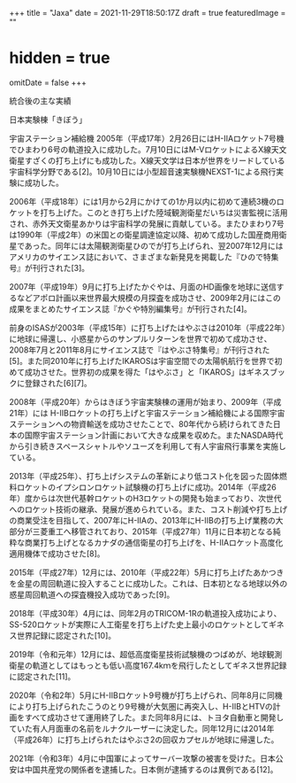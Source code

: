 +++
title =  "Jaxa"
date = 2021-11-29T18:50:17Z
draft = true
featuredImage = ""
# hidden = true
omitDate = false
+++

<!--more-->
統合後の主な実績

日本実験棟「きぼう」

宇宙ステーション補給機
2005年（平成17年）2月26日にはH-IIAロケット7号機でひまわり6号の軌道投入に成功した。7月10日にはM-VロケットによるX線天文衛星すざくの打ち上げにも成功した。X線天文学は日本が世界をリードしている宇宙科学分野である[2]。10月10日には小型超音速実験機NEXST-1による飛行実験に成功した。

2006年（平成18年）には1月から2月にかけての1か月以内に初めて連続3機のロケットを打ち上げた。このとき打ち上げた陸域観測衛星だいちは災害監視に活用され、赤外天文衛星あかりは宇宙科学の発展に貢献している。またひまわり7号は1990年（平成2年）の米国との衛星調達協定以降、初めて成功した国産商用衛星であった。同年には太陽観測衛星ひのでが打ち上げられ、翌2007年12月にはアメリカのサイエンス誌において、さまざまな新発見を掲載した『ひので特集号』が刊行された[3]。

2007年（平成19年）9月に打ち上げたかぐやは、月面のHD画像を地球に送信するなどアポロ計画以来世界最大規模の月探査を成功させ、2009年2月にはこの成果をまとめたサイエンス誌『かぐや特別編集号』が刊行された[4]。

前身のISASが2003年（平成15年）に打ち上げたはやぶさは2010年（平成22年）に地球に帰還し、小惑星からのサンプルリターンを世界で初めて成功させ、2008年7月と2011年8月にサイエンス誌で『はやぶさ特集号』が刊行された[5]。また同2010年に打ち上げたIKAROSは宇宙空間での太陽帆航行を世界で初めて成功させた。世界初の成果を得た「はやぶさ」と「IKAROS」はギネスブックに登録された[6][7]。

2008年（平成20年）からはきぼう宇宙実験棟の運用が始まり、2009年（平成21年）には H-IIBロケットの打ち上げと宇宙ステーション補給機による国際宇宙ステーションへの物資輸送を成功させたことで、80年代から続けられてきた日本の国際宇宙ステーション計画において大きな成果を収めた。またNASDA時代から引き続きスペースシャトルやソユーズを利用して有人宇宙飛行事業を実施している。

2013年（平成25年）、打ち上げシステムの革新により低コスト化を図った固体燃料ロケットのイプシロンロケット試験機の打ち上げに成功。2014年（平成26年）度からは次世代基幹ロケットのH3ロケットの開発も始まっており、次世代へのロケット技術の継承、発展が進められている。また、コスト削減や打ち上げの商業受注を目指して、2007年にH-IIAの、2013年にH-IIBの打ち上げ業務の大部分が三菱重工へ移管されており、2015年（平成27年）11月に日本初となる純粋な商業打ち上げとなるカナダの通信衛星の打ち上げを、H-IIAロケット高度化適用機体で成功させた[8]。

2015年（平成27年）12月には、2010年（平成22年）5月に打ち上げたあかつきを金星の周回軌道に投入することに成功した。これは、日本初となる地球以外の惑星周回軌道への探査機投入成功であった[9]。

2018年（平成30年）4月には、同年2月のTRICOM-1Rの軌道投入成功により、SS-520ロケットが実際に人工衛星を打ち上げた史上最小のロケットとしてギネス世界記録に認定された[10]。

2019年（令和元年）12月には、超低高度衛星技術試験機のつばめが、地球観測衛星の軌道としてはもっとも低い高度167.4kｍを飛行したとしてギネス世界記録に認定された[11]。

2020年（令和2年）5月にH-IIBロケット9号機が打ち上げられ、同年8月に同機により打ち上げられたこうのとり9号機が大気圏に再突入し、H-IIBとHTVの計画をすべて成功させて運用終了した。また同年8月には、トヨタ自動車と開発していた有人月面車の名前をルナクルーザーに決定した。同年12月には2014年（平成26年）に打ち上げられたはやぶさ2の回収カプセルが地球に帰還した。

2021年（令和3年）4月に中国軍によってサーバー攻撃の被害を受けた。日本公安は中国共産党の関係者を逮捕した。日本側が逮捕するのは異例である[12]。